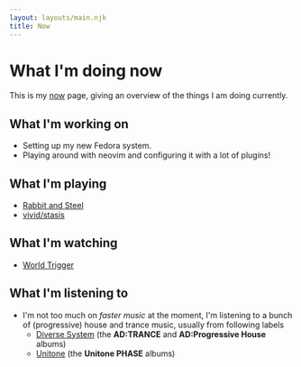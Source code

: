 ```yaml
---
layout: layouts/main.njk
title: Now
---
```


# What I'm doing now

This is my [now](https://nownownow.com) page, giving an overview of the things I
am doing currently.

## What I'm working on

- Setting up my new Fedora system.
- Playing around with neovim and configuring it with a lot of plugins!

## What I'm playing

- [Rabbit and Steel](https://store.steampowered.com/app/2132850/Rabbit_and_Steel/)
- [vivid/stasis](https://store.steampowered.com/app/2093940/vividstasis/)

## What I'm watching

- [World Trigger](https://anilist.co/anime/20729/World-Trigger/)

## What I'm listening to

- I'm not too much on _faster music_ at the moment, I'm listening to a bunch of
  (progressive) house and trance music, usually from following labels
  - [Diverse System](https://diverse.jp/) (the **AD:TRANCE** and
    **AD:Progressive House** albums)
  - [Unitone](https://unitone.fm/) (the **Unitone PHASE** albums)
